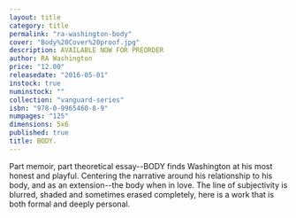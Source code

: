 ```yaml
---
layout: title
category: title
permalink: "ra-washington-body"
cover: "Body%20Cover%20proof.jpg"
description: AVAILABLE NOW FOR PREORDER
author: RA Washington
price: "12.00"
releasedate: "2016-05-01"
instock: true
numinstock: ""
collection: "vanguard-series"
isbn: "978-0-9965460-8-9"
numpages: "125"
dimensions: 5x6
published: true
title: BODY.
---
```

Part memoir, part theoretical essay--BODY finds Washington at his most honest and playful. Centering the narrative around his relationship to his body, and as an extension--the body when in love. The line of subjectivity is blurred, shaded and sometimes erased completely, here is a work that is both formal and deeply personal.
